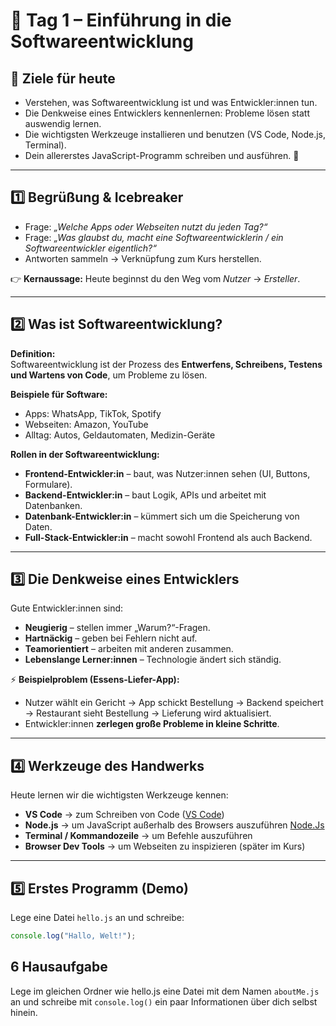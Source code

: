 # 📘 Tag 1 – Einführung in die Softwareentwicklung

## 🎯 Ziele für heute
- Verstehen, was Softwareentwicklung ist und was Entwickler:innen tun.  
- Die Denkweise eines Entwicklers kennenlernen: Probleme lösen statt auswendig lernen.  
- Die wichtigsten Werkzeuge installieren und benutzen (VS Code, Node.js, Terminal).  
- Dein allererstes JavaScript-Programm schreiben und ausführen. 🎉  

---

## 1️⃣ Begrüßung & Icebreaker
- Frage: *„Welche Apps oder Webseiten nutzt du jeden Tag?“*  
- Frage: *„Was glaubst du, macht eine Softwareentwicklerin / ein Softwareentwickler eigentlich?“*  
- Antworten sammeln → Verknüpfung zum Kurs herstellen.  

👉 **Kernaussage:** Heute beginnst du den Weg vom *Nutzer* → *Ersteller*.  

---

## 2️⃣ Was ist Softwareentwicklung?
**Definition:**  
Softwareentwicklung ist der Prozess des **Entwerfens, Schreibens, Testens und Wartens von Code**, um Probleme zu lösen.  

**Beispiele für Software:**  
- Apps: WhatsApp, TikTok, Spotify  
- Webseiten: Amazon, YouTube  
- Alltag: Autos, Geldautomaten, Medizin-Geräte  

**Rollen in der Softwareentwicklung:**  
- **Frontend-Entwickler:in** – baut, was Nutzer:innen sehen (UI, Buttons, Formulare).  
- **Backend-Entwickler:in** – baut Logik, APIs und arbeitet mit Datenbanken.  
- **Datenbank-Entwickler:in** – kümmert sich um die Speicherung von Daten.  
- **Full-Stack-Entwickler:in** – macht sowohl Frontend als auch Backend.  

---

## 3️⃣ Die Denkweise eines Entwicklers
Gute Entwickler:innen sind:  
- **Neugierig** – stellen immer „Warum?“-Fragen.  
- **Hartnäckig** – geben bei Fehlern nicht auf.  
- **Teamorientiert** – arbeiten mit anderen zusammen.  
- **Lebenslange Lerner:innen** – Technologie ändert sich ständig.  

⚡ **Beispielproblem (Essens-Liefer-App):**
- Nutzer wählt ein Gericht → App schickt Bestellung → Backend speichert → Restaurant sieht Bestellung → Lieferung wird aktualisiert.  
- Entwickler:innen **zerlegen große Probleme in kleine Schritte**.  

---

## 4️⃣ Werkzeuge des Handwerks
Heute lernen wir die wichtigsten Werkzeuge kennen:  
- **VS Code** → zum Schreiben von Code  ([VS Code](https://code.visualstudio.com/download))
- **Node.js** → um JavaScript außerhalb des Browsers auszuführen  [Node.Js](https://nodejs.org/en/download/current)
- **Terminal / Kommandozeile** → um Befehle auszuführen  
- **Browser Dev Tools** → um Webseiten zu inspizieren (später im Kurs)  

---

## 5️⃣ Erstes Programm (Demo)
Lege eine Datei `hello.js` an und schreibe:

```js
console.log("Hallo, Welt!");
```

## 6 Hausaufgabe
Lege im gleichen Ordner wie hello.js eine Datei mit dem Namen `aboutMe.js` an und schreibe mit `console.log()` ein paar Informationen über dich selbst hinein.